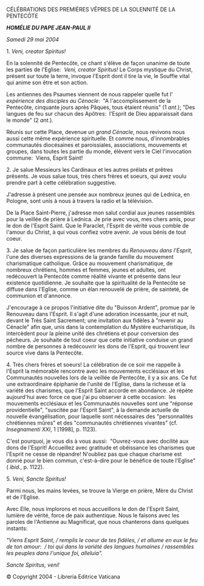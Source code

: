 CÉLÉBRATIONS DES PREMIÈRES VÊPRES  DE LA SOLENNITÉ DE LA PENTECÔTE

***HOMÉLIE DU PAPE JEAN-PAUL II***

*Samedi 29 mai 2004*

1. *Veni, creator Spiritus!*

En la solennité de Pentecôte, ce chant s'élève de façon unanime de toute les parties de l'Eglise:  *Veni, creator Spiritus!* Le Corps mystique du Christ, présent sur toute la terre, invoque l'Esprit dont il tire la vie, le Souffle vital qui anime son être et son action.

Les antiennes des Psaumes viennent de nous rappeler quelle fut l' *expérience des disciples au Cénacle*:  "A l'accomplissement de la Pentecôte, cinquante jours après Pâques, tous étaient réunis" (1 *ant*.); "Des langues de feu sur chacun des Apôtres:  l'Esprit de Dieu apparaissait dans le monde" (2 *ant*.).

Réunis sur cette Place, devenue un *grand Cénacle*, nous revivons nous aussi cette même expérience spirituelle. Et comme nous, d'innombrables communautés diocésaines et paroissiales, associations, mouvements et groupes, dans toutes les partie du monde, élèvent vers le Ciel l'invocation commune:  Viens, Esprit Saint!

2. Je salue Messieurs les Cardinaux et les autres prélats et prêtres présents. Je vous salue tous, très chers frères et soeurs, qui avez voulu prendre part à cette célébration suggestive.

J'adresse à présent une pensée aux nombreux jeunes qui de Lednica, en Pologne, sont unis à nous à travers la radio et la télévision.

De la Place Saint-Pierre, j'adresse mon salut cordial aux jeunes rassemblés pour la veillée de prière à Lednica. Je prie avec vous, mes chers amis, pour le don de l'Esprit Saint. Que le Paraclet, l'Esprit de vérité vous comble de l'amour du Christ, à qui vous confiez votre avenir. Je vous bénis de tout coeur.

3. Je salue de façon particulière les membres du *Renouveau dans l'Esprit*, l'une des diverses expressions de la grande famille du mouvement charismatique catholique. Grâce au mouvement charismatique, de nombreux chrétiens, hommes et femmes, jeunes et adultes, ont redécouvert la Pentecôte comme réalité vivante et présente dans leur existence quotidienne. Je souhaite que la spiritualité de la Pentecôte se diffuse dans l'Eglise, comme un élan renouvelé de prière, de sainteté, de communion et d'annonce.

J'encourage à ce propos l'initiative dite du "Buisson Ardent", promue par le Renouveau dans l'Esprit. Il s'agit d'une adoration incessante, jour et nuit, devant le Très Saint Sacrement; une invitation aux fidèles à "revenir au Cénacle" afin que, unis dans la contemplation du Mystère eucharistique, ils intercèdent pour la pleine unité des chrétiens et pour conversion des pécheurs. Je souhaite de tout coeur que cette initiative conduise un grand nombre de personnes à redécouvrir les dons de l'Esprit, qui trouvent leur source vive dans la Pentecôte.

4. Très chers frères et soeurs! La célébration de ce soir me rappelle à l'Esprit la mémorable rencontre avec les mouvements ecclésiaux et les Communautés nouvelles lors de la veillée de Pentecôte, il y a six ans. Ce fut une extraordinaire épiphanie de l'unité de l'Eglise, dans la richesse et la variété des charismes, que l'Esprit Saint accorde en abondance. Je répète aujourd'hui avec force ce que j'ai pu observer à cette occasion:  les mouvements ecclésiaux et les Communautés nouvelles sont une "réponse providentielle", "suscitée par l'Esprit Saint", à la demande actuelle de nouvelle évangélisation, pour laquelle sont nécessaires des "personnalités chrétiennes mûres" et des "communautés chrétiennes vivantes" (cf. *Insegnamenti XXI*, 1 \[1998\], p. 1123).

C'est pourquoi, je vous dis à vous aussi:  "Ouvrez-vous avec docilité aux dons de l'Esprit! Accueillez avec gratitude et obéissance les charismes que l'Esprit ne cesse de répandre! N'oubliez pas que chaque charisme est donné pour le bien commun, c'est-à-dire pour le bénéfice de toute l'Eglise" ( *ibid*., p. 1122).

5. *Veni, Sancte Spiritus!*

Parmi nous, les mains levées, se trouve la Vierge en prière, Mère du Christ et de l'Eglise.

Avec Elle, nous implorons et nous accueillons le don de l'Esprit Saint, lumière de vérité, force de paix authentique. Nous le faisons avec les paroles de l'Antienne au Magnificat, que nous chanterons dans quelques instants:

*"Viens Esprit Saint, / remplis le coeur de tes fidèles, / et allume en eux le feu de ton amour:  / toi qui dans la variété des langues humaines / rassembles les peuples dans l'unique foi, alleluia".*

*Sancte Spiritus, veni!*

© Copyright 2004 - Libreria Editrice Vaticana
